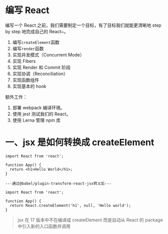# 编写 React

编写一个 React 之前，我们需要制定一个目标，有了目标我们就能更清晰地 step by step 地完成自己的 React~。

1. 编写`createElement`函数
2. 编写`render`函数
3. 实现并发模式（Concurrent Mode）
4. 实现 Fibers
5. 实现 Render 和 Commit 阶段
6. 实现协调（Reconciliation）
7. 实现函数组件
8. 实现基本的 hook

额外工作：

1. 部署 webpack 编译环境。
2. 使用 jest 测试我们的 React。
3. 使用 Lerna 管理 npm 库

# 一、jsx 是如何转换成 createElement

```
import React from 'react';

function App() {
  return <h1>Hello World</h1>;
}

---通过@babel/plugin-transform-react-jsx转义后---

import React from 'react';

function App() {
  return React.createElement('h1', null, 'Hello world');
}
```

> jsx 在 17 版本中不在编译成 createElement 而是自动从 React 的 package 中引入新的入口函数并调用
